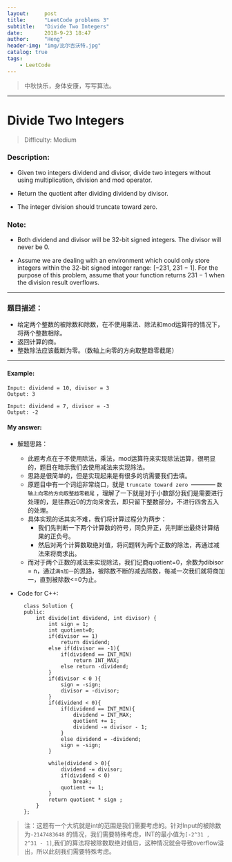 ```yaml
---
layout:     post
title:      "LeetCode problems 3"
subtitle:   "Divide Two Integers"
date:       2018-9-23 18:47
author:     "Heng"
header-img: "img/比尔吉沃特.jpg"
catalog: true
tags:
    - LeetCode
---
```


>中秋快乐，身体安康，写写算法。

---

# Divide Two Integers

>Difficulty: Medium

### Description:

- Given two integers dividend and divisor, divide two integers without using multiplication, division and mod operator.

- Return the quotient after dividing dividend by divisor.

- The integer division should truncate toward zero.

### Note:

- Both dividend and divisor will be 32-bit signed integers.
The divisor will never be 0.

- Assume we are dealing with an environment which could only store integers within the 32-bit signed integer range: [−231,  231 − 1]. For the purpose of this problem, assume that your function returns 231 − 1 when the division result overflows.

--- 

### 题目描述：

- 给定两个整数的被除数和除数，在不使用乘法、除法和mod运算符的情况下，将两个整数相除。
- 返回计算的商。
- 整数除法应该截断为零。（数轴上向零的方向取整趋零截尾）

---

#### Example:

    Input: dividend = 10, divisor = 3
    Output: 3

    Input: dividend = 7, divisor = -3
    Output: -2

#### My answer:

- 解题思路：

    - 此题考点在于不使用除法，乘法，mod运算符来实现除法运算，很明显的，题目在暗示我们去使用减法来实现除法。
    - 思路是很简单的，但是实现起来是有很多的坑需要我们去填。
    - 原题目中有一个词组非常绕口，就是 `truncate toward zero `———— `数轴上向零的方向取整趋零截尾`  ，理解了一下就是对于小数部分我们是需要进行处理的，是往靠近0的方向来舍去，即只留下整数部分，不进行四舍五入的处理。
    - 具体实现的话其实不难，我们将计算过程分为两步：
        - 我们先判断一下两个计算数的符号，同负异正，先判断出最终计算结果的正负号。
        - 然后对两个计算数取绝对值，将问题转为两个正数的除法，再通过减法来将商求出。
    - 而对于两个正数的减法来实现除法，我们记商quotient=0，余数为dibisor = n，通过`满n加一`的思路，被除数不断的减去除数，每减一次我们就将商加一，直到被除数<=0为止。

- Code for C++:

        class Solution {
        public:
            int divide(int dividend, int divisor) {
                int sign = 1;
                int quotient=0;
                if(divisor == 1)
                    return dividend;
                else if(divisor == -1){
                    if(dividend == INT_MIN)
                        return INT_MAX;
                    else return -dividend;
                }
                if(divisor < 0 ){
                    sign = -sign;       
                    divisor = -divisor;
                }
                if(dividend < 0){
                    if(dividend == INT_MIN){
                        dividend = INT_MAX;
                        quotient += 1;
                        dividend -= divisor - 1;
                    }
                    else dividend = -dividend;
                    sign = -sign;
                }

                while(dividend > 0){
                    dividend -= divisor;
                    if(dividend < 0)
                        break;
                    quotient += 1;
                }
                return quotient * sign ;
            }
        };
        
>注：这题有一个大坑就是int的范围是我们需要考虑的。针对Input的被除数为`-2147483648` 的情况，我们需要特殊考虑，INT的最小值为`[-2^31 , 2^31 - 1]`,我们的算法将被除数取绝对值后，这种情况就会导致overflow溢出，所以此刻我们需要特殊考虑。
